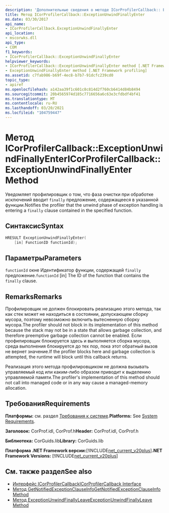 ```yaml
---
description: 'Дополнительные сведения о методе ICorProfilerCallback:: Ексцептионунвиндфиналлентер'
title: Метод ICorProfilerCallback::ExceptionUnwindFinallyEnter
ms.date: 03/30/2017
api_name:
- ICorProfilerCallback.ExceptionUnwindFinallyEnter
api_location:
- mscorwks.dll
api_type:
- COM
f1_keywords:
- ICorProfilerCallback::ExceptionUnwindFinallyEnter
helpviewer_keywords:
- ICorProfilerCallback::ExceptionUnwindFinallyEnter method [.NET Framework profiling]
- ExceptionUnwindFinallyEnter method [.NET Framework profiling]
ms.assetid: c7fab986-b69f-4ec8-b7b7-91dcfc239cd0
topic_type:
- apiref
ms.openlocfilehash: a142aa39f1c601c8c814d2f760cb6414d84b8494
ms.sourcegitcommit: 20b4565974d185c7716656a6c63e3cfdbdf4bf41
ms.translationtype: MT
ms.contentlocale: ru-RU
ms.lasthandoff: 03/20/2021
ms.locfileid: "104759447"
---
```

# <a name="icorprofilercallbackexceptionunwindfinallyenter-method"></a><span data-ttu-id="07ab6-103">Метод ICorProfilerCallback::ExceptionUnwindFinallyEnter</span><span class="sxs-lookup"><span data-stu-id="07ab6-103">ICorProfilerCallback::ExceptionUnwindFinallyEnter Method</span></span>

<span data-ttu-id="07ab6-104">Уведомляет профилировщик о том, что фаза очистки при обработке исключений вводит `finally` предложение, содержащееся в указанной функции.</span><span class="sxs-lookup"><span data-stu-id="07ab6-104">Notifies the profiler that the unwind phase of exception handling is entering a `finally` clause contained in the specified function.</span></span>  
  
## <a name="syntax"></a><span data-ttu-id="07ab6-105">Синтаксис</span><span class="sxs-lookup"><span data-stu-id="07ab6-105">Syntax</span></span>  
  
```cpp  
HRESULT ExceptionUnwindFinallyEnter(  
    [in] FunctionID functionId);  
```  
  
## <a name="parameters"></a><span data-ttu-id="07ab6-106">Параметры</span><span class="sxs-lookup"><span data-stu-id="07ab6-106">Parameters</span></span>

<span data-ttu-id="07ab6-107">`functionId` окне Идентификатор функции, содержащей `finally` предложение.</span><span class="sxs-lookup"><span data-stu-id="07ab6-107">`functionId` [in] The ID of the function that contains the `finally` clause.</span></span>

## <a name="remarks"></a><span data-ttu-id="07ab6-108">Remarks</span><span class="sxs-lookup"><span data-stu-id="07ab6-108">Remarks</span></span>  

 <span data-ttu-id="07ab6-109">Профилировщик не должен блокировать реализацию этого метода, так как стек может не находиться в состоянии, допускающем сборку мусора, поэтому невозможно включить вытесненную сборку мусора.</span><span class="sxs-lookup"><span data-stu-id="07ab6-109">The profiler should not block in its implementation of this method because the stack may not be in a state that allows garbage collection, and therefore preemptive garbage collection cannot be enabled.</span></span> <span data-ttu-id="07ab6-110">Если профилировщик блокируется здесь и выполняется сборка мусора, среда выполнения блокируется до тех пор, пока этот обратный вызов не вернет значение.</span><span class="sxs-lookup"><span data-stu-id="07ab6-110">If the profiler blocks here and garbage collection is attempted, the runtime will block until this callback returns.</span></span>  
  
 <span data-ttu-id="07ab6-111">Реализация этого метода профилировщиком не должна вызывать управляемый код или каким-либо образом приводит к выделению управляемой памяти.</span><span class="sxs-lookup"><span data-stu-id="07ab6-111">The profiler's implementation of this method should not call into managed code or in any way cause a managed-memory allocation.</span></span>  
  
## <a name="requirements"></a><span data-ttu-id="07ab6-112">Требования</span><span class="sxs-lookup"><span data-stu-id="07ab6-112">Requirements</span></span>  

 <span data-ttu-id="07ab6-113">**Платформы:** см. раздел [Требования к системе](../../get-started/system-requirements.md).</span><span class="sxs-lookup"><span data-stu-id="07ab6-113">**Platforms:** See [System Requirements](../../get-started/system-requirements.md).</span></span>  
  
 <span data-ttu-id="07ab6-114">**Заголовок:** CorProf.idl, CorProf.h</span><span class="sxs-lookup"><span data-stu-id="07ab6-114">**Header:** CorProf.idl, CorProf.h</span></span>  
  
 <span data-ttu-id="07ab6-115">**Библиотека:** CorGuids.lib</span><span class="sxs-lookup"><span data-stu-id="07ab6-115">**Library:** CorGuids.lib</span></span>  
  
 <span data-ttu-id="07ab6-116">**Платформа .NET Framework версии:**[!INCLUDE[net_current_v20plus](../../../../includes/net-current-v20plus-md.md)]</span><span class="sxs-lookup"><span data-stu-id="07ab6-116">**.NET Framework Versions:** [!INCLUDE[net_current_v20plus](../../../../includes/net-current-v20plus-md.md)]</span></span>  
  
## <a name="see-also"></a><span data-ttu-id="07ab6-117">См. также раздел</span><span class="sxs-lookup"><span data-stu-id="07ab6-117">See also</span></span>

- [<span data-ttu-id="07ab6-118">Интерфейс ICorProfilerCallback</span><span class="sxs-lookup"><span data-stu-id="07ab6-118">ICorProfilerCallback Interface</span></span>](icorprofilercallback-interface.md)
- [<span data-ttu-id="07ab6-119">Метод GetNotifiedExceptionClauseInfo</span><span class="sxs-lookup"><span data-stu-id="07ab6-119">GetNotifiedExceptionClauseInfo Method</span></span>](icorprofilerinfo2-getnotifiedexceptionclauseinfo-method.md)
- [<span data-ttu-id="07ab6-120">Метод ExceptionUnwindFinallyLeave</span><span class="sxs-lookup"><span data-stu-id="07ab6-120">ExceptionUnwindFinallyLeave Method</span></span>](icorprofilercallback-exceptionunwindfinallyleave-method.md)
